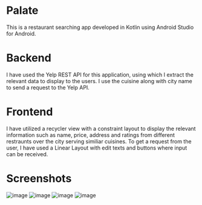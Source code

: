 # Palate

This is a restaurant searching app developed in Kotlin using Android Studio for Android.

# Backend

I have used the Yelp REST API for this application, using which I extract the relevant data to display to the users.
I use the cuisine along with city name to send a request to the Yelp API.

# Frontend

I have utilized a recycler view with a constraint layout to display the relevant information such as name, price, address and ratings from different restraunts over the city serving similiar cuisines.
To get a request from the user, I have used a Linear Layout with edit texts and buttons where input can be received.

# Screenshots

![image](https://user-images.githubusercontent.com/85218416/163920967-d6e0d4f0-4e0e-4341-89ec-19368b4af801.png)
![image](https://user-images.githubusercontent.com/85218416/163921012-5f8fed99-2f5e-4755-9037-f8b3b7292c6c.png)
![image](https://user-images.githubusercontent.com/85218416/163921027-4997c4b5-3325-4e9c-800d-04494f91ee61.png)
![image](https://user-images.githubusercontent.com/85218416/163921042-1618c392-a94b-4c51-91a7-5444446d76ad.png)


